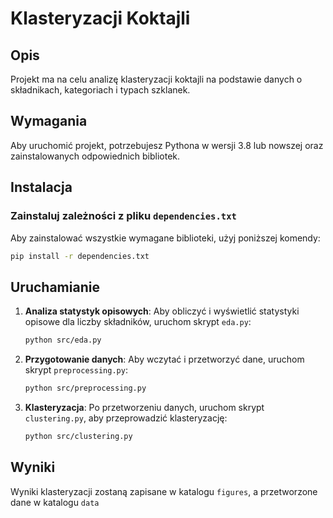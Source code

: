 # Klasteryzacji Koktajli

## Opis
Projekt ma na celu analizę klasteryzacji koktajli na podstawie danych o składnikach, kategoriach i typach szklanek.

## Wymagania
Aby uruchomić projekt, potrzebujesz Pythona w wersji 3.8 lub nowszej oraz zainstalowanych odpowiednich bibliotek.

## Instalacja

### Zainstaluj zależności z pliku `dependencies.txt`
Aby zainstalować wszystkie wymagane biblioteki, użyj poniższej komendy:
```bash
pip install -r dependencies.txt
```
## Uruchamianie

1. **Analiza statystyk opisowych**:
   Aby obliczyć i wyświetlić statystyki opisowe dla liczby składników, uruchom skrypt `eda.py`:
   ```bash
   python src/eda.py
   ```

2. **Przygotowanie danych**:
   Aby wczytać i przetworzyć dane, uruchom skrypt `preprocessing.py`:
   ```bash
   python src/preprocessing.py
   ```

3. **Klasteryzacja**:
   Po przetworzeniu danych, uruchom skrypt `clustering.py`, aby przeprowadzić klasteryzację:
   ```bash
   python src/clustering.py
   ```

## Wyniki
Wyniki klasteryzacji zostaną zapisane w katalogu `figures`, a przetworzone dane w katalogu `data`
